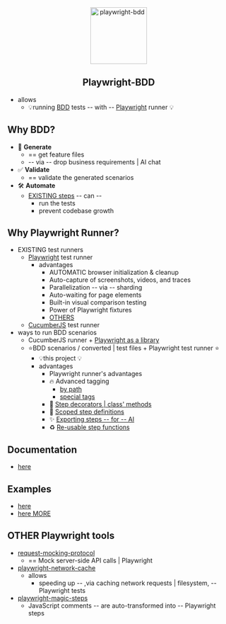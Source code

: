 <div align="center">
  <a href="https://vitalets.github.io/playwright-bdd">
    <img width="128" alt="playwright-bdd" src="./docs/logo.svg">
  </a>
</div>

<h2 align="center">Playwright-BDD</h2>

<div align="center">

</div>

* allows
  * 💡running [BDD](https://cucumber.io/docs/bdd/) tests -- with -- [Playwright](https://playwright.dev/) runner 💡
  
## Why BDD?

- 🤖 **Generate**
  - == get feature files
  - -- via -- drop business requirements | AI chat 
- ✅ **Validate**
  - == validate the generated scenarios
- 🛠 **Automate**
  - [EXISTING steps](https://vitalets.github.io/playwright-bdd/#/writing-features/chatgpt) -- can --
    - run the tests
    - prevent codebase growth

## Why Playwright Runner?

* EXISTING test runners
  * [Playwright](https://playwright.dev/) test runner
    * advantages
      - AUTOMATIC browser initialization & cleanup
      - Auto-capture of screenshots, videos, and traces
      - Parallelization -- via -- sharding
      - Auto-waiting for page elements
      - Built-in visual comparison testing
      - Power of Playwright fixtures
      - [OTHERS](https://playwright.dev/docs/library#key-differences)
  * [CucumberJS](https://github.com/cucumber/cucumber-js) test runner
* ways to run BDD scenarios
  * CucumberJS runner + [Playwright as a library](https://playwright.dev/docs/library)  
  * ⭐️BDD scenarios / converted | test files + Playwright test runner ⭐️ 
    * 💡this project 💡
    * advantages
      * Playwright runner's advantages
      - 🔥 Advanced tagging 
        - [by path](docs/writing-features/tags-from-path)
        - [special tags](docs/writing-features/special-tags)
      - 🎩 [Step decorators | class' methods](docs/writing-steps/decorators)
      - 🎯 [Scoped step definitions](docs/writing-steps/scoped)
      - ✨ [Exporting steps -- for -- AI](docs/writing-features/chatgpt)
      - ♻️ [Re-usable step functions](docs/writing-steps/reusing-step-fn)

## Documentation
* [here](docs)

## Examples
* [here](/examples) 
* [here MORE](https://github.com/vitalets/playwright-bdd-example)

## OTHER Playwright tools
* [request-mocking-protocol](https://github.com/vitalets/request-mocking-protocol)
  * == Mock server-side API calls | Playwright
* [playwright-network-cache](https://github.com/vitalets/playwright-network-cache) 
  * allows
    * speeding up -- ,via caching network requests | filesystem, -- Playwright tests 
* [playwright-magic-steps](https://github.com/vitalets/playwright-magic-steps)
  * JavaScript comments -- are auto-transformed into -- Playwright steps

